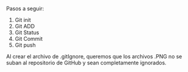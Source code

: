 Pasos a seguir: 
1. Git init
2. Git ADD
3. Git Status
4. Git Commit
5. Git push

Al crear el archivo de .gitIgnore, queremos que los archivos .PNG no se suban al repositorio de GitHub y sean completamente ignorados.